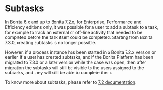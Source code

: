 # Subtasks

In Bonita 6.x and up to Bonita 7.2.x, for Enterprise, Performance and Efficiency editions only, it was possible for a user to add a subtask to a task, for example to track an external or off-line activity that needed to be completed before the task itself could be completed.
Starting from Bonita 7.3.0, creating subtasks is no longer possible.

However, if a process instance has been started in a Bonita 7.2.x version or earlier, if a user has created subtasks, and if the Bonita Platform has been migrated to 7.3.0 or a later version while the case was open, then after migration the subtasks will still be visible to the users assigned to the subtasks, and they will still be able to complete them. 

To know more about subtasks, please refer to [7.2 documentation](https://documentation.bonitasoft.com/6.x-7.2/).


